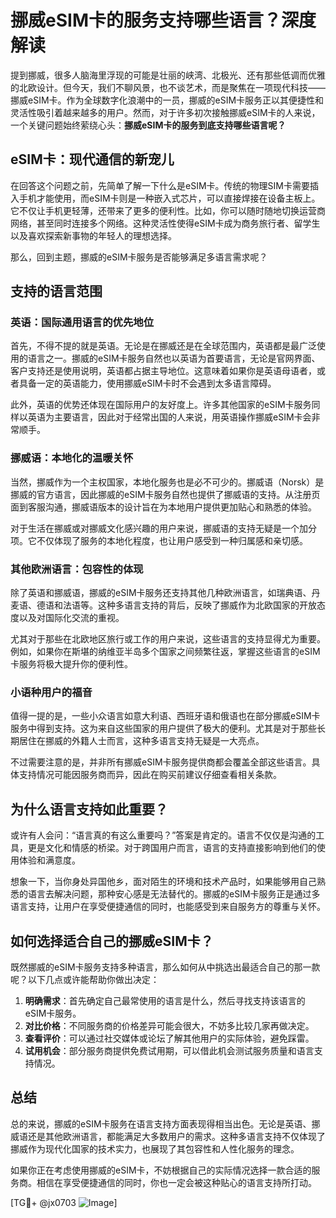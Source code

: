 # 挪威eSIM卡的服务支持哪些语言？深度解读

提到挪威，很多人脑海里浮现的可能是壮丽的峡湾、北极光、还有那些低调而优雅的北欧设计。但今天，我们不聊风景，也不谈艺术，而是聚焦在一项现代科技——挪威eSIM卡。作为全球数字化浪潮中的一员，挪威的eSIM卡服务正以其便捷性和灵活性吸引着越来越多的用户。然而，对于许多初次接触挪威eSIM卡的人来说，一个关键问题始终萦绕心头：**挪威eSIM卡的服务到底支持哪些语言呢？**

## eSIM卡：现代通信的新宠儿

在回答这个问题之前，先简单了解一下什么是eSIM卡。传统的物理SIM卡需要插入手机才能使用，而eSIM卡则是一种嵌入式芯片，可以直接焊接在设备主板上。它不仅让手机更轻薄，还带来了更多的便利性。比如，你可以随时随地切换运营商网络，甚至同时连接多个网络。这种灵活性使得eSIM卡成为商务旅行者、留学生以及喜欢探索新事物的年轻人的理想选择。

那么，回到主题，挪威的eSIM卡服务是否能够满足多语言需求呢？

## 支持的语言范围

### 英语：国际通用语言的优先地位

首先，不得不提的就是英语。无论是在挪威还是在全球范围内，英语都是最广泛使用的语言之一。挪威的eSIM卡服务自然也以英语为首要语言，无论是官网界面、客户支持还是使用说明，英语都占据主导地位。这意味着如果你是英语母语者，或者具备一定的英语能力，使用挪威eSIM卡时不会遇到太多语言障碍。

此外，英语的优势还体现在国际用户的友好度上。许多其他国家的eSIM卡服务同样以英语为主要语言，因此对于经常出国的人来说，用英语操作挪威eSIM卡会非常顺手。

### 挪威语：本地化的温暖关怀

当然，挪威作为一个主权国家，本地化服务也是必不可少的。挪威语（Norsk）是挪威的官方语言，因此挪威的eSIM卡服务自然也提供了挪威语的支持。从注册页面到客服沟通，挪威语版本的设计旨在为本地用户提供更加贴心和熟悉的体验。

对于生活在挪威或对挪威文化感兴趣的用户来说，挪威语的支持无疑是一个加分项。它不仅体现了服务的本地化程度，也让用户感受到一种归属感和亲切感。

### 其他欧洲语言：包容性的体现

除了英语和挪威语，挪威的eSIM卡服务还支持其他几种欧洲语言，如瑞典语、丹麦语、德语和法语等。这种多语言支持的背后，反映了挪威作为北欧国家的开放态度以及对国际化交流的重视。

尤其对于那些在北欧地区旅行或工作的用户来说，这些语言的支持显得尤为重要。例如，如果你在斯堪的纳维亚半岛多个国家之间频繁往返，掌握这些语言的eSIM卡服务将极大提升你的便利性。

### 小语种用户的福音

值得一提的是，一些小众语言如意大利语、西班牙语和俄语也在部分挪威eSIM卡服务中得到支持。这为来自这些国家的用户提供了极大的便利。尤其是对于那些长期居住在挪威的外籍人士而言，这种多语言支持无疑是一大亮点。

不过需要注意的是，并非所有挪威eSIM卡服务提供商都会覆盖全部这些语言。具体支持情况可能因服务商而异，因此在购买前建议仔细查看相关条款。

## 为什么语言支持如此重要？

或许有人会问：“语言真的有这么重要吗？”答案是肯定的。语言不仅仅是沟通的工具，更是文化和情感的桥梁。对于跨国用户而言，语言的支持直接影响到他们的使用体验和满意度。

想象一下，当你身处异国他乡，面对陌生的环境和技术产品时，如果能够用自己熟悉的语言去解决问题，那种安心感是无法替代的。挪威的eSIM卡服务正是通过多语言支持，让用户在享受便捷通信的同时，也能感受到来自服务方的尊重与关怀。

## 如何选择适合自己的挪威eSIM卡？

既然挪威的eSIM卡服务支持多种语言，那么如何从中挑选出最适合自己的那一款呢？以下几点或许能帮助你做出决定：

1. **明确需求**：首先确定自己最常使用的语言是什么，然后寻找支持该语言的eSIM卡服务。
2. **对比价格**：不同服务商的价格差异可能会很大，不妨多比较几家再做决定。
3. **查看评价**：可以通过社交媒体或论坛了解其他用户的实际体验，避免踩雷。
4. **试用机会**：部分服务商提供免费试用期，可以借此机会测试服务质量和语言支持情况。

## 总结

总的来说，挪威的eSIM卡服务在语言支持方面表现得相当出色。无论是英语、挪威语还是其他欧洲语言，都能满足大多数用户的需求。这种多语言支持不仅体现了挪威作为现代化国家的技术实力，也展现了其包容性和人性化服务的理念。

如果你正在考虑使用挪威的eSIM卡，不妨根据自己的实际情况选择一款合适的服务商。相信在享受便捷通信的同时，你也一定会被这种贴心的语言支持所打动。

[TG💪+ @jx0703 ![Image](https://github.com/user-attachments/assets/dbca1d08-cadb-493c-b0ec-ad6f7a83f270)]